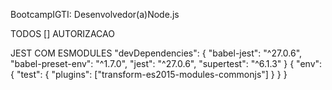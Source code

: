 BootcampIGTI: Desenvolvedor(a)Node.js

TODOS
[] AUTORIZACAO

JEST COM ESMODULES
"devDependencies": {
    "babel-jest": "^27.0.6",
    "babel-preset-env": "^1.7.0",
    "jest": "^27.0.6",
    "supertest": "^6.1.3"
  }
{
  "env": {
    "test": {
      "plugins": ["transform-es2015-modules-commonjs"]
    }
  }
}

